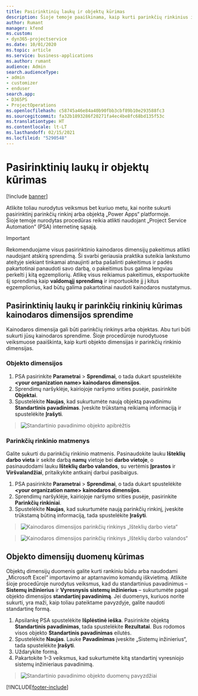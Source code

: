 ```yaml
---
title: Pasirinktinių laukų ir objektų kūrimas
description: Šioje temoje paaiškinama, kaip kurti parinkčių rinkinius ir objektus naudojant asmeninį sprendimą Power Apps platformoje.
author: Rumant
manager: kfend
ms.custom:
- dyn365-projectservice
ms.date: 10/01/2020
ms.topic: article
ms.service: business-applications
ms.author: rumant
audience: Admin
search.audienceType:
- admin
- customizer
- enduser
search.app:
- D365PS
- ProjectOperations
ms.openlocfilehash: c58745a46e84a40b90fbb3cbf89b10e293588fc3
ms.sourcegitcommit: fa32b1893286f20271fa4ec4be8fc68bd135f53c
ms.translationtype: HT
ms.contentlocale: lt-LT
ms.lasthandoff: 02/15/2021
ms.locfileid: "5290548"
---
```

# <a name="create-custom-fields-and-entities"></a>Pasirinktinių laukų ir objektų kūrimas 

[!include [banner](../includes/psa-now-project-operations.md)]

Atlikite toliau nurodytus veiksmus bet kuriuo metu, kai norite sukurti pasirinktinį parinkčių rinkinį arba objektą „Power Apps“ platformoje.  
Šioje temoje nurodytas procedūras reikia atlikti naudojant „Project Service Automation“ (PSA) internetinę sąsają.

> [!IMPORTANT]
> Rekomenduojame visus pasirinktinio kainodaros dimensijų pakeitimus atlikti naudojant atskirą sprendimą. Ši svarbi geriausia praktika suteikia lankstumo ateityje siekiant tinkamai atnaujinti arba pašalinti pakeitimus ir padės pakartotinai panaudoti savo darbą, o pakeitimus bus galima lengviau perkelti į kitą egzempliorių. Atlikę visus reikiamus pakeitimus, eksportuokite šį sprendimą kaip **valdomąjį sprendimą** ir importuokite jį į kitus egzempliorius, kad būtų galima pakartotinai naudoti kainodaros nustatymus.

  
## <a name="create-custom-fields-and-option-sets-in-the-pricing-dimension-solution"></a>Pasirinktinių laukų ir parinkčių rinkinių kūrimas kainodaros dimensijos sprendime

Kainodaros dimensija gali būti parinkčių rinkinys arba objektas. Abu turi būti sukurti jūsų kainodaros sprendime. Šioje procedūroje nurodytuose veiksmuose paaiškinta, kaip kurti objekto dimensijas ir parinkčių rinkinio dimensijas.

### <a name="entity-based-dimensions"></a>Objekto dimensijos

1. PSA pasirinkite **Parametrai** > **Sprendimai**, o tada dukart spustelėkite **\<your organization name> kainodaros dimensijos**.
2. Sprendimų naršyklėje, kairiojoje naršymo srities pusėje, pasirinkite **Objektai**.
3. Spustelėkite **Naujas**, kad sukurtumėte naują objektą pavadinimu **Standartinis pavadinimas**. Įveskite trūkstamą reikiamą informaciją ir spustelėkite **Įrašyti**.

> ![Standartinio pavadinimo objekto apibrėžtis](media/Standard-Title-entity-definition.png)


### <a name="option-set-based-dimensions"></a>Parinkčių rinkinio matmenys 
Galite sukurti du parinkčių rinkinio matmenis. Pasinaudokite lauku **Išteklių darbo vieta** ir sekite darbą **namų** vietoje bei **darbo vietoje**, o pasinaudodami lauku **Išteklių darbo valandos**, su vertėmis **Įprastos** ir **Viršvalandžiai**, pritaikykite antkainį darbui pasibaigus.


1. PSA pasirinkite **Parametrai** > **Sprendimai**, o tada dukart spustelėkite **\<your organization name> kainodaros dimensijos**. 
2. Sprendimų naršyklėje, kairiojoje naršymo srities pusėje, pasirinkite **Parinkčių rinkiniai**. 
3. Spustelėkite **Naujas**, kad sukurtumėte naują parinkčių rinkinį, įveskite trūkstamą būtiną informaciją, tada spustelėkite **Įrašyti**.

> ![Kainodaros dimensijos parinkčių rinkinys „Išteklių darbo vieta“ ](media/Option-set-PD-called-Resource-Work-Location.png)

> ![Kainodaros dimensijos parinkčių rinkinys „Išteklių darbo valandos“ ](media/Option-set-PD-called-Resource-Work-Hours.PNG)


## <a name="create-data-for-entity-based-dimensions"></a>Objekto dimensijų duomenų kūrimas

Objektų dimensijų duomenis galite kurti rankiniu būdu arba naudodami „Microsoft Excel“ importavimo ar aptarnavimo komandų iškvietimą. Atlikite šioje procedūroje nurodytus veiksmus, kad du standartinius pavadinimus – **Sistemų inžinierius** ir **Vyresnysis sistemų inžinierius** – sukurtumėte pagal objekto dimensijos **standartinį pavadinimą**. Jei duomenys, kuriuos norite sukurti, yra maži, kaip toliau pateiktame pavyzdyje, galite naudoti standartinę formą.

1. Apsilankę PSA spustelėkite **Išplėstinė ieška**. Pasirinkite objektą **Standartinis pavadinimas**, tada spustelėkite **Rezultatai**. Bus rodomos visos objekto **Standartinis pavadinimas** eilutės.
2. Spustelėkite **Naujas**. Lauke **Pavadinimas** įveskite „Sistemų inžinierius“, tada spustelėkite **Įrašyti**.
3. Uždarykite formą. 
4. Pakartokite 1–3 veiksmus, kad sukurtumėte kitą standartinį vyresniojo sistemų inžinieriaus pavadinimą.

> ![Standartinio pavadinimo objekto duomenų pavyzdžiai ](media/ST-data.png)




[!INCLUDE[footer-include](../includes/footer-banner.md)]